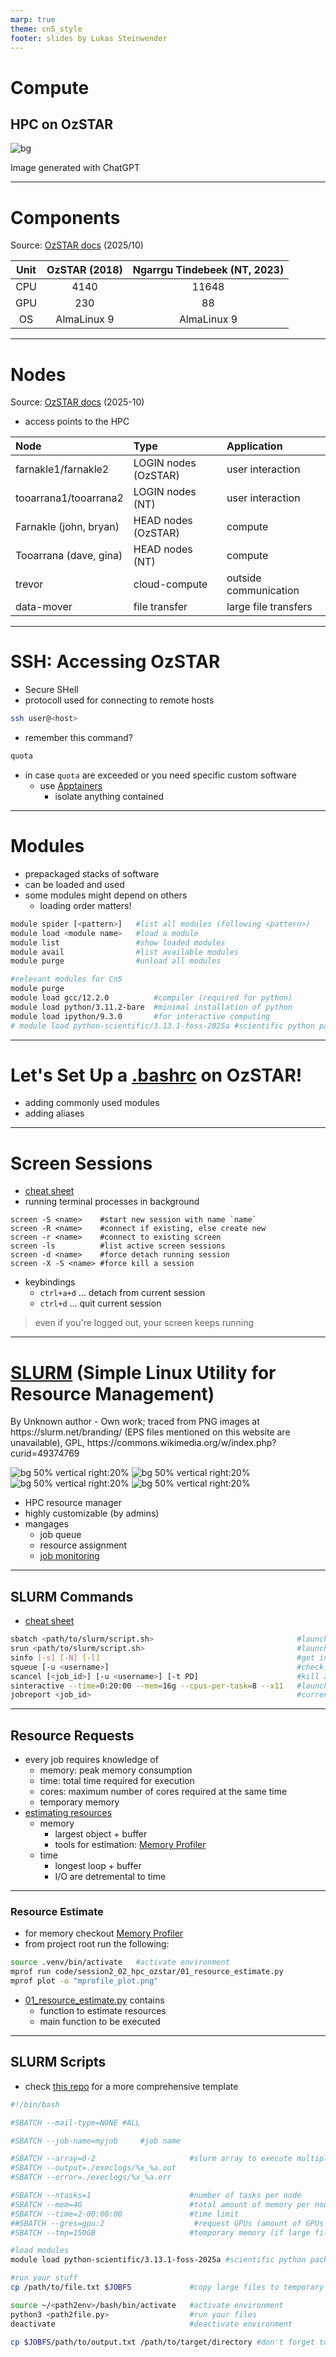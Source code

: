 ```yaml
---
marp: true
theme: cn5_style
footer: slides by Lukas Steinwender
---
```


<!-- _class: titleslide -->
# Compute
## HPC on OzSTAR

![bg](../../gfx/TitlePage.png)
<div class="footnote">Image generated with ChatGPT</div>

---
# Components
<!-- Ngarrgu Tindebeek: "knowledge of the void" in Woiwurrung (provided by Wurundjeri elders) -->
<!-- Tooarrana: endangered Australian animal -->
<!-- Farnakle: Australian slang for "wasting time or engaging in inconsequential activity that creates a false appearance of productivity" -->

<div class="footnote">Source: <a href=https://supercomputing.swin.edu.au/docs>OzSTAR docs</a> (2025/10)</div>

| Unit | OzSTAR (2018) | Ngarrgu Tindebeek (NT, 2023) |
| :-: | :-: | :-: |
| CPU | 4140| 11648 |
| GPU | 230 | 88 |
| OS | AlmaLinux 9 | AlmaLinux 9 |

---
# Nodes
<div class="footnote">Source: <a href=https://supercomputing.swin.edu.au/docs>OzSTAR docs</a> (2025-10)</div>

* access points to the HPC

| Node | Type | Application |
| :- | :- | :- |
| farnakle1/farnakle2       | LOGIN nodes (OzSTAR)  | user interaction |
| tooarrana1/tooarrana2     | LOGIN nodes (NT)      | user interaction |
| Farnakle (john, bryan)    | HEAD nodes (OzSTAR)   | compute |
| Tooarrana (dave, gina)    | HEAD nodes (NT)       | compute |
| trevor                    | cloud-compute         | outside communication |
| data-mover                | file transfer         | large file transfers |

---
# SSH: Accessing OzSTAR

* Secure SHell
* protocoll used for connecting to remote hosts
```bash
ssh user@<host>
```
* remember this command?
```bash
quota
```
* in case `quota` are exceeded or you need specific custom software
    * use [Apptainers](https://supercomputing.swin.edu.au/docs/2-ozstar/Apptainer.html)
        * isolate anything contained

---
# Modules
* prepackaged stacks of software
* can be loaded and used
* some modules might depend on others
    * loading order matters!

```bash
module spider [<pattern>]   #list all modules (following <pattern>)
module load <module name>   #load a module
module list                 #show loaded modules
module avail                #list available modules
module purge                #unload all modules                                                 
```

```bash
#relevant modules for Cn5
module purge
module load gcc/12.2.0          #compiler (required for python)
module load python/3.11.2-bare  #minimal installation of python
module load ipython/9.3.0       #for interactive computing
# module load python-scientific/3.13.1-foss-2025a #scientific python packages                    
```

---
# Let's Set Up a [.bashrc](../session2_01_bash/01_bash.md) on OzSTAR!
* adding commonly used modules
* adding aliases


---
# Screen Sessions
* [cheat sheet](https://gist.github.com/jctosta/af918e1618682638aa82)
* running terminal processes in background

```
screen -S <name>    #start new session with name `name`
screen -R <name>    #connect if existing, else create new
screen -r <name>    #connect to existing screen
screen -ls          #list active screen sessions
screen -d <name>    #force detach running session
screen -X -S <name> #force kill a session
```
* keybindings
    * `ctrl+a+d` ... detach from current session
    * `ctrl+d` ... quit current session

> even if you're logged out, your screen keeps running

---
# [SLURM](https://slurm.schedmd.com/documentation.html) (Simple Linux Utility for Resource Management)
<div class="footnote">
By Unknown author - Own work; traced from PNG images at https://slurm.net/branding/ (EPS files mentioned on this website are unavailable), GPL, https://commons.wikimedia.org/w/index.php?curid=49374769
</div>

![bg 50% vertical right:20%]("")
![bg 50% vertical right:20%](../../gfx/logo_slurm.png)
![bg 50% vertical right:20%]("")
![bg 50% vertical right:20%]("")

* HPC resource manager
* highly customizable (by admins)
* mangages
    * job queue
    * resource assignment
    * [job monitoring](https://supercomputing.swin.edu.au/monitor/)
---
## SLURM Commands
<!-- `sinteractive` allows limited number of cores, limited amount of memory -->

* [cheat sheet](https://supercomputing.swin.edu.au/docs/2-ozstar/oz-slurm-basics.html)

```bash
sbatch <path/to/slurm/script.sh>                                #launch a job
srun <path/to/slurm/script.sh>                                  #launch parallel job
sinfo [-s] [-N] [-l]                                            #get information about cluster components
squeue [-u <username>]                                          #check the queue
scancel [<job_id>] [-u <username>] [-t PD]                      #kill a running job `-t PD`: cancel all pending jobs
sinteractive --time=0:20:00 --mem=16g --cpus-per-task=8 --x11   #launch interactive session
jobreport <job_id>                                              #current resource usage of job
```

---
## Resource Requests
<!-- OzSTAR: if you ask for <4GB memory, job will never get flagged -->
* every job requires knowledge of
    * memory: peak memory consumption
    * time: total time required for execution
    * cores: maximum number of cores required at the same time
    * temporary memory
* [estimating resources](#resource-estimate)
    * memory
        * largest object + buffer
        * tools for estimation: [Memory Profiler](https://github.com/pythonprofilers/memory_profiler)
    * time
        * longest loop + buffer
        * I/O are detremental to time
---
### Resource Estimate

* for memory checkout [Memory Profiler](https://github.com/pythonprofilers/memory_profiler)
* from project root run the following:
```bash
source .venv/bin/activate   #activate environment
mprof run code/session2_02_hpc_ozstar/01_resource_estimate.py
mprof plot -o "mprofile_plot.png"
```
* [01_resource_estimate.py](code/session2_02_hpc_ozstar/01_resource_estimate.py) contains
    * function to estimate resources
    * main function to be executed

---
## SLURM Scripts
* check [this repo](https://github.com/TheRedElement/RepoTemplate_LuSt/blob/main/code/bash/slurm_template.sh) for a more comprehensive template

```bash
#!/bin/bash

#SBATCH --mail-type=NONE #ALL

#SBATCH --job-name=myjob     #job name

#SBATCH --array=0-2                     #slurm array to execute multiple jobs at once
#SBATCH --output=./execlogs/%x_%a.out
#SBATCH --error=./execlogs/%x_%a.err

#SBATCH --ntasks=1                      #number of tasks per node
#SBATCH --mem=4G                        #total amount of memory per node (in case you are using slurm array)
#SBATCH --time=2-00:00:00               #time limit
##SBATCH --gres=gpu:2                    #request GPUs (amount of GPUs after colon)
#SBATCH --tmp=150GB                     #temporary memory (if large files are acessed, loads of files are read and write)

#load modules
module load python-scientific/3.13.1-foss-2025a #scientific python packages

#run your stuff
cp /path/to/file.txt $JOBFS             #copy large files to temporary directory

source ~/<path2env>/bash/bin/activate   #activate environment
python3 <path2file.py>                  #run your files
deactivate                              #deactivate environment

cp $JOBFS/path/to/output.txt /path/to/target/directory #don't forget to copy your results back                                      
```